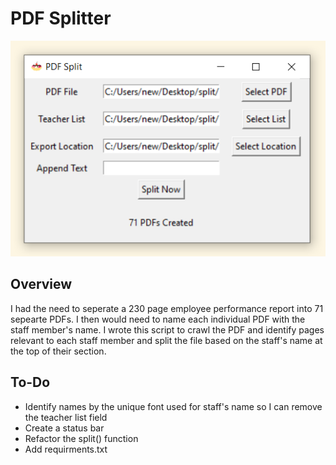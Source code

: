 # PDF Splitter
![](https://github.com/krum04/PDF-Split/blob/master/images/PDF%20Split.PNG?raw=true)

## Overview

I had the need to seperate a 230 page employee performance report into 71 sepearte PDFs. I then would need to name each individual PDF with the staff member's name. I wrote this script to crawl the PDF and identify pages relevant to each staff member and split the file based on the staff's name at the top of their section.

## To-Do

* Identify names by the unique font used for staff's name so I can remove the teacher list field
* Create a status bar
* Refactor the split() function
* Add requirments.txt

